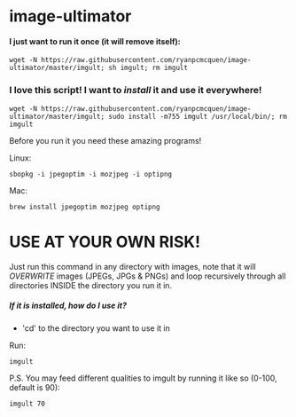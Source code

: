 image-ultimator
===============

#### I just want to run it once (it will remove itself):

    wget -N https://raw.githubusercontent.com/ryanpcmcquen/image-ultimator/master/imgult; sh imgult; rm imgult


### I love this script! I want to *install* it and use it everywhere!

    wget -N https://raw.githubusercontent.com/ryanpcmcquen/image-ultimator/master/imgult; sudo install -m755 imgult /usr/local/bin/; rm imgult



Before you run it you need these amazing programs!

Linux:

    sbopkg -i jpegoptim -i mozjpeg -i optipng

Mac:

    brew install jpegoptim mozjpeg optipng


# USE AT YOUR OWN RISK!

Just run this command in any directory with images, note that it will *OVERWRITE* images (JPEGs, JPGs & PNGs) and loop recursively through all directories INSIDE the directory you run it in.



##### If it is installed, how do I use it?

 - 'cd' to the directory you want to use it in

Run:

    imgult


P.S. You may feed different qualities to imgult by running it like so (0-100, default is 90):

    imgult 70

